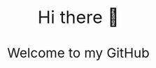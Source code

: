 <!DOCTYPE html>
<html lang="en-US">
  <head>
    <meta charset="utf-8" />
    <meta name="viewport" content="width=device-width" />
    <link rel="stylesheet" href="./readme.css" />
  </head>
  <body>
    <p style="font-size: 40px;" align= "center"> Hi there 👋</p>
    <p style="font-size: 30px" align= "center">Welcome to my GitHub</p>
    
  </body>
</html>
